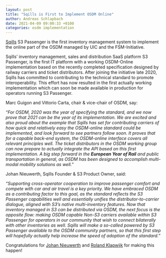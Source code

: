 ```yaml
---
layout: post
title: "Sqills is First to Implement OSDM Online"
author: Andreas Schlapbach
date: 2021-04-09 09:00:33 +0100
categories: osdm implementation
---
```


[Sqills](https://sqills.com) S3 Passenger is the first inventory management
system to implement the online part of the OSDM managed by UIC and the
FSM-Initiative.

Sqills’ inventory management, sales and distribution
SaaS platform S3 Passenger, is the first IT platform with a working OSDM-Online
implementation based on the recently completed specification designed by
railway carriers and ticket distributors.  After joining the initiative late
2020, Sqills has committed to contributing to the technical standard to promote
interoperability. This effort has now resulted in the first actually working
implementation which can soon be made available in production for operators
running S3 Passenger.

Marc Guigon and Vittorio Carta, chair & vice-chair of OSDM, say:

*“For OSDM, 2020 was the year of specifying the standard, and we now prove that
2021 can be the year of its implementation. We are excited and also proud about
the example that Sqills has set for contributing carriers of how quick and
relatively easy the OSDM-online standard could be implemented, and look forward
to see partners follow soon. It proves that for a capable back-end system, the
OSDM-online interface covers all relevant principles well. The ticket
distributors in the OSDM working group can now prepare to actually integrate the
API based on this first implementation. A big step forward in the **European Year
of Rail** and public transportation in general, as OSDM has been designed to
accomplish multi-modal mobility solutions as well.”*

Johan Nieuwerth, Sqills Founder & S3 Product Owner, said:

*“Supporting cross-operator cooperation to improve passenger comfort and
compete with car and air travel is a key priority. We have embraced OSDM as a
contributing factor to this goal, as the standard reflects the S3 Passenger
capabilities well and essentially unifies the distributor-to-carrier dialogue,
aligned with S3’s native multi-inventory features. Now that inventory managed
in S3 can be distributed via OSDM, the next focus is the opposite flow: making
OSDM capable Non-S3 carriers available within S3 Passenger for operators in our
community that wish to connect bilaterally with other inventories as well.
Sqills will make a so-called powered by S3 Passenger available to the OSDM
community partners, so that this first step will hopefully actually help
increase the speed of adoption of the standard.”*

Congratulations for [Johan Nieuwerth](https://www.linkedin.com/in/johannieuwerth/)
and [Roland Klapwijk](https://www.linkedin.com/in/rolandklapwijk/) for making this
happen!
